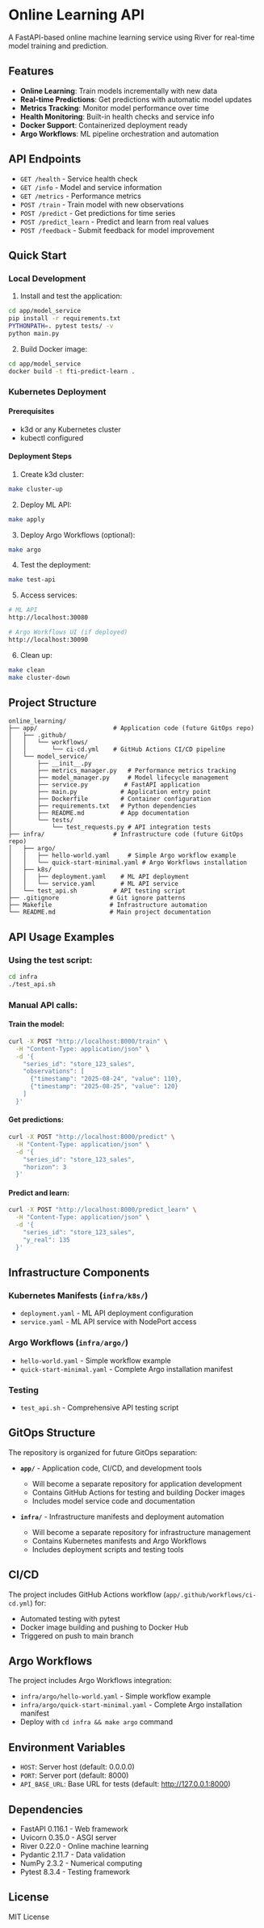 # Online Learning API

A FastAPI-based online machine learning service using River for real-time model training and prediction.

## Features

- **Online Learning**: Train models incrementally with new data
- **Real-time Predictions**: Get predictions with automatic model updates
- **Metrics Tracking**: Monitor model performance over time
- **Health Monitoring**: Built-in health checks and service info
- **Docker Support**: Containerized deployment ready
- **Argo Workflows**: ML pipeline orchestration and automation

## API Endpoints

- `GET /health` - Service health check
- `GET /info` - Model and service information
- `GET /metrics` - Performance metrics
- `POST /train` - Train model with new observations
- `POST /predict` - Get predictions for time series
- `POST /predict_learn` - Predict and learn from real values
- `POST /feedback` - Submit feedback for model improvement

## Quick Start

### Local Development

1. Install and test the application:
```bash
cd app/model_service
pip install -r requirements.txt
PYTHONPATH=. pytest tests/ -v
python main.py
```

2. Build Docker image:
```bash
cd app/model_service
docker build -t fti-predict-learn .
```

### Kubernetes Deployment

#### Prerequisites
- k3d or any Kubernetes cluster
- kubectl configured

#### Deployment Steps

1. Create k3d cluster:
```bash
make cluster-up
```

2. Deploy ML API:
```bash
make apply
```

3. Deploy Argo Workflows (optional):
```bash
make argo
```

4. Test the deployment:
```bash
make test-api
```

5. Access services:
```bash
# ML API
http://localhost:30080

# Argo Workflows UI (if deployed)
http://localhost:30090
```

6. Clean up:
```bash
make clean
make cluster-down
```

## Project Structure

```
online_learning/
├── app/                     # Application code (future GitOps repo)
│   ├── .github/
│   │   └── workflows/
│   │       └── ci-cd.yml    # GitHub Actions CI/CD pipeline
│   └── model_service/
│       ├── __init__.py
│       ├── metrics_manager.py   # Performance metrics tracking
│       ├── model_manager.py     # Model lifecycle management
│       ├── service.py          # FastAPI application
│       ├── main.py            # Application entry point
│       ├── Dockerfile         # Container configuration
│       ├── requirements.txt   # Python dependencies
│       ├── README.md          # App documentation
│       └── tests/
│           └── test_requests.py # API integration tests
├── infra/                   # Infrastructure code (future GitOps repo)
│   ├── argo/
│   │   ├── hello-world.yaml     # Simple Argo workflow example
│   │   └── quick-start-minimal.yaml # Argo Workflows installation
│   ├── k8s/
│   │   ├── deployment.yaml    # ML API deployment
│   │   └── service.yaml       # ML API service
│   └── test_api.sh          # API testing script
├── .gitignore              # Git ignore patterns
├── Makefile                # Infrastructure automation
└── README.md               # Main project documentation
```

## API Usage Examples

### Using the test script:
```bash
cd infra
./test_api.sh
```

### Manual API calls:

#### Train the model:
```bash
curl -X POST "http://localhost:8000/train" \
  -H "Content-Type: application/json" \
  -d '{
    "series_id": "store_123_sales",
    "observations": [
      {"timestamp": "2025-08-24", "value": 110},
      {"timestamp": "2025-08-25", "value": 120}
    ]
  }'
```

#### Get predictions:
```bash
curl -X POST "http://localhost:8000/predict" \
  -H "Content-Type: application/json" \
  -d '{
    "series_id": "store_123_sales",
    "horizon": 3
  }'
```

#### Predict and learn:
```bash
curl -X POST "http://localhost:8000/predict_learn" \
  -H "Content-Type: application/json" \
  -d '{
    "series_id": "store_123_sales",
    "y_real": 135
  }'
```

## Infrastructure Components

### Kubernetes Manifests (`infra/k8s/`)
- `deployment.yaml` - ML API deployment configuration
- `service.yaml` - ML API service with NodePort access

### Argo Workflows (`infra/argo/`)
- `hello-world.yaml` - Simple workflow example
- `quick-start-minimal.yaml` - Complete Argo installation manifest

### Testing
- `test_api.sh` - Comprehensive API testing script

## GitOps Structure

The repository is organized for future GitOps separation:

- **`app/`** - Application code, CI/CD, and development tools
  - Will become a separate repository for application development
  - Contains GitHub Actions for testing and building Docker images
  - Includes model service code and documentation

- **`infra/`** - Infrastructure manifests and deployment automation
  - Will become a separate repository for infrastructure management
  - Contains Kubernetes manifests and Argo Workflows
  - Includes deployment scripts and testing tools

## CI/CD

The project includes GitHub Actions workflow (`app/.github/workflows/ci-cd.yml`) for:
- Automated testing with pytest
- Docker image building and pushing to Docker Hub
- Triggered on push to main branch

## Argo Workflows

The project includes Argo Workflows integration:
- `infra/argo/hello-world.yaml` - Simple workflow example
- `infra/argo/quick-start-minimal.yaml` - Complete Argo installation manifest
- Deploy with `cd infra && make argo` command

## Environment Variables

- `HOST`: Server host (default: 0.0.0.0)
- `PORT`: Server port (default: 8000)
- `API_BASE_URL`: Base URL for tests (default: http://127.0.0.1:8000)

## Dependencies

- FastAPI 0.116.1 - Web framework
- Uvicorn 0.35.0 - ASGI server
- River 0.22.0 - Online machine learning
- Pydantic 2.11.7 - Data validation
- NumPy 2.3.2 - Numerical computing
- Pytest 8.3.4 - Testing framework

## License

MIT License